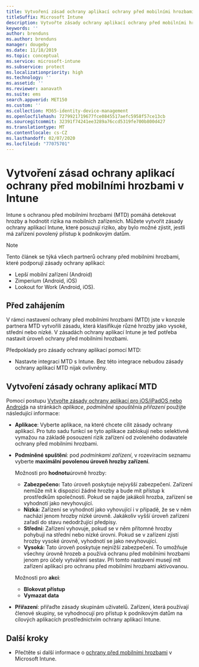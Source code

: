 ```yaml
---
title: Vytvoření zásad ochrany aplikací ochrany před mobilními hrozbami (MTD) v Intune
titleSuffix: Microsoft Intune
description: Vytvořte zásady ochrany aplikací ochrany před mobilními hrozbami (MTD) pomocí Microsoft Intune.
keywords: ''
author: brenduns
ms.author: brenduns
manager: dougeby
ms.date: 11/18/2019
ms.topic: conceptual
ms.service: microsoft-intune
ms.subservice: protect
ms.localizationpriority: high
ms.technology: ''
ms.assetid: ''
ms.reviewer: aanavath
ms.suite: ems
search.appverid: MET150
ms.custom: ''
ms.collection: M365-identity-device-management
ms.openlocfilehash: 7279921719677fce0845517aefc5958f57ce13cb
ms.sourcegitcommit: 32391f74241ee3289a76ccd5319fe700b800d427
ms.translationtype: MT
ms.contentlocale: cs-CZ
ms.lasthandoff: 02/07/2020
ms.locfileid: "77075701"
---
```

# <a name="create-mobile-threat-defense-app-protection-policy-with-intune"></a>Vytvoření zásad ochrany aplikací ochrany před mobilními hrozbami v Intune

Intune s ochranou před mobilními hrozbami (MTD) pomáhá detekovat hrozby a hodnotit rizika na mobilních zařízeních. Můžete vytvořit zásady ochrany aplikací Intune, které posuzují riziko, aby bylo možné zjistit, jestli má zařízení povolený přístup k podnikovým datům.


> [!NOTE]
> Tento článek se týká všech partnerů ochrany před mobilními hrozbami, které podporují zásady ochrany aplikací:
>
> - Lepší mobilní zařízení (Android)
> - Zimperium (Android, iOS)
> - Lookout for Work (Android, iOS).

## <a name="before-you-begin"></a>Před zahájením

V rámci nastavení ochrany před mobilními hrozbami (MTD) jste v konzole partnera MTD vytvořili zásadu, která klasifikuje různé hrozby jako vysoké, střední nebo nízké. V zásadách ochrany aplikací Intune je teď potřeba nastavit úroveň ochrany před mobilními hrozbami.

Předpoklady pro zásady ochrany aplikací pomocí MTD:

- Nastavte integraci MTD s Intune. Bez této integrace nebudou zásady ochrany aplikací MTD nijak ovlivněny.

## <a name="to-create-an-mtd-app-protection-policy"></a>Vytvoření zásady ochrany aplikací MTD

Pomocí postupu [Vytvořte zásady ochrany aplikací pro iOS/iPadOS nebo Android](../apps/app-protection-policies.md#app-protection-policies-for-iosipados-and-android-apps)a na stránkách *aplikace*, *podmíněné spouštění*a *přiřazení* použijte následující informace:

- **Aplikace**: Vyberte aplikace, na které chcete cílit zásady ochrany aplikací. Pro tuto sadu funkcí se tyto aplikace zablokují nebo selektivně vymažou na základě posouzení rizik zařízení od zvoleného dodavatele ochrany před mobilními hrozbami. 
- **Podmíněné spuštění**: pod *podmínkami zařízení*, v rozevíracím seznamu vyberte **maximální povolenou úroveň hrozby zařízení**.

  Možnosti pro **hodnotu**úrovně hrozby:

  - **Zabezpečeno:** Tato úroveň poskytuje nejvyšší zabezpečení. Zařízení nemůže mít k dispozici žádné hrozby a bude mít přístup k prostředkům společnosti. Pokud se najde jakákoli hrozba, zařízení se vyhodnotí jako nevyhovující.
  - **Nízká:** Zařízení se vyhodnotí jako vyhovující i v případě, že se v něm nachází jenom hrozby nízké úrovně. Jakákoliv vyšší úroveň zařízení zařadí do stavu nedodržující předpisy.
  - **Střední:** Zařízení vyhovuje, pokud se v něm přítomné hrozby pohybují na střední nebo nízké úrovni. Pokud se v zařízení zjistí hrozby vysoké úrovně, vyhodnotí se jako nevyhovující.
  - **Vysoká:** Tato úroveň poskytuje nejnižší zabezpečení. To umožňuje všechny úrovně hrozeb a používá ochranu před mobilními hrozbami jenom pro účely vytváření sestav. Při tomto nastavení musejí mít zařízení aplikaci pro ochranu před mobilními hrozbami aktivovanou.

  Možnosti pro **akci**:

  - **Blokovat přístup**
  - **Vymazat data**

- **Přiřazení**: přiřaďte zásady skupinám uživatelů.  Zařízení, která používají členové skupiny, se vyhodnocují pro přístup k podnikovým datům na cílových aplikacích prostřednictvím ochrany aplikací Intune.


## <a name="next-steps"></a>Další kroky  

- Přečtěte si další informace o [ochrany před mobilními hrozbami](~/protect/mobile-threat-defense.md) v Microsoft Intune.
